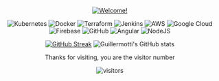 <div align="center">

[![Welcome!](https://readme-typing-svg.herokuapp.com/?lines=Ywp!+👋;Nice+to+meet+you!;My+name+is+Guille+👽;This+is+my+profile+🚀&font=ubuntu&color=32a852&center=true)](https://git.io/typing-svg)

</div>

<div align="center">
    <!-- <p>My favorite technologies</p> -->
    <img alt="Kubernetes" src="https://img.shields.io/badge/kubernetes-%23326ce5.svg?style=for-the-badge&logo=kubernetes&logoColor=white"/>
    <img alt="Docker" src="https://img.shields.io/badge/docker-%230db7ed.svg?style=for-the-badge&logo=docker&logoColor=white"/>
    <img alt="Terraform" src="https://img.shields.io/badge/terraform-%235835CC.svg?style=for-the-badge&logo=terraform&logoColor=white"/>
    <img alt="Jenkins" src="https://img.shields.io/badge/jenkins-%232C5263.svg?style=for-the-badge&logo=jenkins&logoColor=white"/>
    <img alt="AWS" src="https://img.shields.io/badge/AWS-%23FF9900.svg?style=for-the-badge&logo=amazon-aws&logoColor=white"/>
    <img alt="Google Cloud" src="https://img.shields.io/badge/GoogleCloud-%234285F4.svg?style=for-the-badge&logo=google-cloud&logoColor=white"/>
    <img alt="Firebase" src="https://img.shields.io/badge/firebase-%23039BE5.svg?style=for-the-badge&logo=firebase"/>
    <img alt="GitHub" src="https://img.shields.io/badge/github-%23121011.svg?style=for-the-badge&logo=github&logoColor=white"/>
    <img alt="Angular" src="https://img.shields.io/badge/angular-%23DD0031.svg?style=for-the-badge&logo=angular&logoColor=white"/>
    <img alt="NodeJS" src="https://img.shields.io/badge/node.js-%2343853D.svg?style=for-the-badge&logo=node-dot-js&logoColor=white"/>
</div>

<div align="center">
    <!-- <p>Check my stats</p> -->
    <!-- ![visitors](https://visitor-badge.glitch.me/badge?page_id=guillermotti.visitor-badge) -->

[![GitHub Streak](https://github-readme-streak-stats.herokuapp.com/?user=guillermotti&theme=dark)](https://git.io/streak-stats)
![Guillermotti's GitHub stats](https://github-readme-stats.vercel.app/api?username=guillermotti&show_icons=true&theme=dark&count_private=true&custom_title=Guillermotti%27s+GitHub+Stats)
</div>

<div align="center">
    <p>Thanks for visiting, you are the visitor number</p>
    <!-- ![visitors](https://visitor-badge.glitch.me/badge?page_id=guillermotti.visitor-badge) -->

![visitors](https://profile-counter.glitch.me/guillermotti/count.svg)
</div>